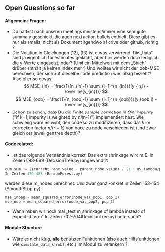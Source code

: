 ## Open Questions so far

#### Allgemeine Fragen:
 
-	Du hattest nach unseren meetings meistens/immer eine sehr gute summary geschickt, die auch next action bullets enthielt. Diese gibt es nur als emails, nicht als Dokument irgendwo af drive oder github, richtig ?
-	Die Notation in Gleichungen (12), (13) ist etwas verwirrend. Die „hats“ sind ja eigentlich für estimates gedacht, aber hier werden doch lediglich die y-Werte eingesetzt, oder? (Und ein Mittelwert mit dem „Strich“ drüber enthält ja keinen Index mehr) Und wollten wir nicht den oob-MSE berechnen, der sich auf dieselbe node prediction wie inbag bezieht? Also eher so etwas:
$$
MSE_{in} = \frac{1}{n_{in}-1} \sum_{i=1}^{n_{in}}{(y_{in,i} - \overline{y_{in}})}
$$
$$
MSE_{oob} = \frac{1}{n_{oob}-1} \sum_{i=1}^{n_{oob}}{(y_{oob,i} - \overline{y_{in}})}
$$
- Schön zu sehen, dass Du die *Finite sample correction in Gini impurity* ("If k=1, impurity is weighted by n/(n-1)") implementiert hast. Wie schwierig wäre es wohl, den code so zu modifizieren, dass das $k$ im correction factor $n/(n-k)$ von node zu node verschieden ist (und zwar gleich der jeweiligen tree depth)?
              
 
#### Code related:

-	Ist das folgende Verständnis korrekt:
Das extra shrinkage wird m.E. in Zeilen 698-699 (DecisionTree.py) angewandt?:
```python
cum_sum += ((current_node.value - parent_node.value) / (1 + HS_lambda/parent_node.samples)) * m_nodes[node_id]
In Zeilen 479-487 (RandomForest.py)
```
werden diese m_nodes berechnet. Und zwar ganz konkret in Zeilen 153-154 (SmoothShap.py):
```python
mse_inbag = mean_squared_error(node_val_pop1, pop_1)
mse_oob = mean_squared_error(node_val_pop2, pop_2)
```
-	Wann haben wir noch mal „test m_shrinkage of lambda instead of expected term“ In Zeilen 702-704(DecisionTree.py) untersucht?

#### Module Structure
- Wäre es nicht klug, **alle** benutzten Funktionen (also auch Hilfsfunktionen wie `simulate_data_strobl`, etc.) im Modul zu verankern ?


